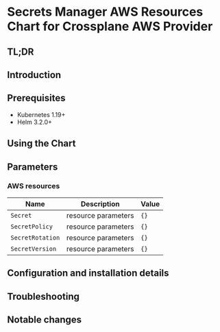 <!--- app-name: Apache -->

# Secrets Manager AWS Resources Chart for Crossplane AWS Provider

## TL;DR

## Introduction

## Prerequisites

- Kubernetes 1.19+
- Helm 3.2.0+

## Using the Chart

## Parameters

### AWS resources

| Name             | Description         | Value |
| ---------------- | ------------------- | ----- |
| `Secret`         | resource parameters | `{}`  |
| `SecretPolicy`   | resource parameters | `{}`  |
| `SecretRotation` | resource parameters | `{}`  |
| `SecretVersion`  | resource parameters | `{}`  |


## Configuration and installation details


## Troubleshooting


## Notable changes
